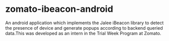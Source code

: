 zomato-ibeacon-android
======================

An android application which implements the Jalee iBeacon library to detect the presence of device and generate popups according to backend queried data.This was developed as an intern in the Trial Week Program at Zomato.
